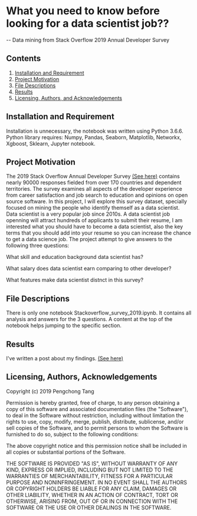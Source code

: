 # What you need to know before looking for a data scientist job??
-- Data mining from Stack Overflow 2019 Annual Developer Survey

## Contents

1. [Installation and Requirement](#installation)
2. [Project Motivation](#motivation)
3. [File Descriptions](#files)
4. [Results](#results)
5. [Licensing, Authors, and Acknowledgements](#licensing)

## Installation and Requirement <a name="installation"></a>

Installation is unnecessary, the notebook was written using Python 3.6.6. \
Python library requires:
Numpy, Pandas, Seaborn, Matplotlib, Networkx, Xgboost, Sklearn, Jupyter notebook.

## Project Motivation<a name="motivation"></a>

The 2019 Stack Overflow Annual Developer Survey [(See here)](https://insights.stackoverflow.com/survey) contains nearly 90000 responses fielded from over 170 countries and dependent territories. The survey examines all aspects of the developer experience from career satisfaction and job search to education and opinions on open source software. In this project, I will explore this survey dataset, specially focused on mining the people who identify themself as a data scientist. Data scientist is a very popular job since 2010s. A data scientist job openning will attract hundreds of applicants to submit their resume, I am interested what you should have to become a data scientist,  also the key terms that you should add into your resume so you can increase the chance to get a data science job. The project attempt to give answers to the following three questions:

What skill and education background data scientist has?

What salary does data scientist earn comparing to other developer?

What features make data scientist distnct in this survey?

## File Descriptions <a name="files"></a>

There is only one notebook Stackoverflow_survey_2019.ipynb. It contains all analysis and answers for the 3 questions. A content at the top of the notebook helps jumping to the specific section. 

## Results<a name="results"></a>

I've written a post about my findings. [(See here)](https://medium.com/@ferrarisf50/what-you-need-to-know-before-looking-for-a-data-scientist-job-87100fd3ca14)

## Licensing, Authors, Acknowledgements<a name="licensing"></a>

Copyright (c) 2019 Pengchong Tang

Permission is hereby granted, free of charge, to any person obtaining a copy of this software and associated documentation files (the "Software"), to deal in the Software without restriction, including without limitation the rights to use, copy, modify, merge, publish, distribute, sublicense, and/or sell copies of the Software, and to permit persons to whom the Software is furnished to do so, subject to the following conditions:

The above copyright notice and this permission notice shall be included in all copies or substantial portions of the Software.

THE SOFTWARE IS PROVIDED "AS IS", WITHOUT WARRANTY OF ANY KIND, EXPRESS OR IMPLIED, INCLUDING BUT NOT LIMITED TO THE WARRANTIES OF MERCHANTABILITY, FITNESS FOR A PARTICULAR PURPOSE AND NONINFRINGEMENT. IN NO EVENT SHALL THE AUTHORS OR COPYRIGHT HOLDERS BE LIABLE FOR ANY CLAIM, DAMAGES OR OTHER LIABILITY, WHETHER IN AN ACTION OF CONTRACT, TORT OR OTHERWISE, ARISING FROM, OUT OF OR IN CONNECTION WITH THE SOFTWARE OR THE USE OR OTHER DEALINGS IN THE SOFTWARE.

